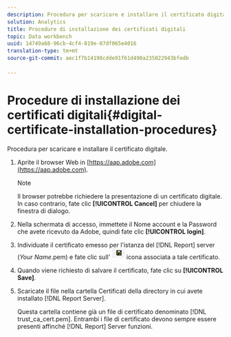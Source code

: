 ```yaml
---
description: Procedura per scaricare e installare il certificato digitale.
solution: Analytics
title: Procedure di installazione dei certificati digitali
topic: Data workbench
uuid: 14749a68-96cb-4cf4-819e-07df065e4016
translation-type: tm+mt
source-git-commit: aec1f7b14198cdde91f61d490a235022943bfedb

---
```



# Procedure di installazione dei certificati digitali{#digital-certificate-installation-procedures}

Procedura per scaricare e installare il certificato digitale.

1. Aprite il browser Web in [https://aap.adobe.com](https://aap.adobe.com).

   >[!NOTE]
   >
   >Il browser potrebbe richiedere la presentazione di un certificato digitale. In caso contrario, fate clic **[!UICONTROL Cancel]** per chiudere la finestra di dialogo.

1. Nella schermata di accesso, immettete il Nome account e la Password che avete ricevuto da Adobe, quindi fate clic **[!UICONTROL login]**.
1. Individuate il certificato emesso per l&#39;istanza del [!DNL Report] server (*Your Name*.pem) e fate clic sull&#39; ![](assets/btn_save_certificatedownload.PNG) icona associata a tale certificato.
1. Quando viene richiesto di salvare il certificato, fate clic su **[!UICONTROL Save]**.
1. Scaricate il file nella cartella Certificati della directory in cui avete installato [!DNL Report Server].

   Questa cartella contiene già un file di certificato denominato [!DNL trust_ca_cert.pem]. Entrambi i file di certificato devono sempre essere presenti affinché [!DNL Report] Server funzioni.

